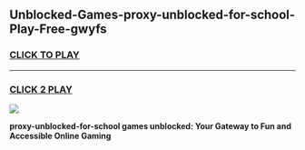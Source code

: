 
## Unblocked-Games-proxy-unblocked-for-school-Play-Free-gwyfs
<h3>
<a href="https://premium76.site?title=proxy-unblocked-for-school&ref=20M">CLICK TO PLAY</a></h3>
<hr>

<h3>
<a href="https://premium76.site?title=proxy-unblocked-for-school&ref=20M">CLICK 2 PLAY</a>
  
</h3>

<a href="https://premium76.site?title=proxy-unblocked-for-school&ref=19M"><img src="https://clearcache.store/games.png"></a>


**proxy-unblocked-for-school games unblocked: Your Gateway to Fun and Accessible Online Gaming**

